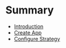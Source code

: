 # Summary

* [Introduction](README.md)
* [Create App](register.md)
* [Configure Strategy](configure.md)
